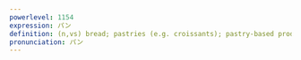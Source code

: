 ```yaml
---
powerlevel: 1154
expression: パン
definition: (n,vs) bread; pastries (e.g. croissants); pastry-based products; pan; frying pan; panning (in a film); (P)
pronunciation: パン
---
```

